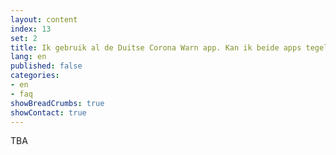 ```yaml
---
layout: content
index: 13
set: 2
title: Ik gebruik al de Duitse Corona Warn app. Kan ik beide apps tegelijkertijd gebruiken?
lang: en
published: false
categories:
- en
- faq
showBreadCrumbs: true
showContact: true
---
```


TBA
